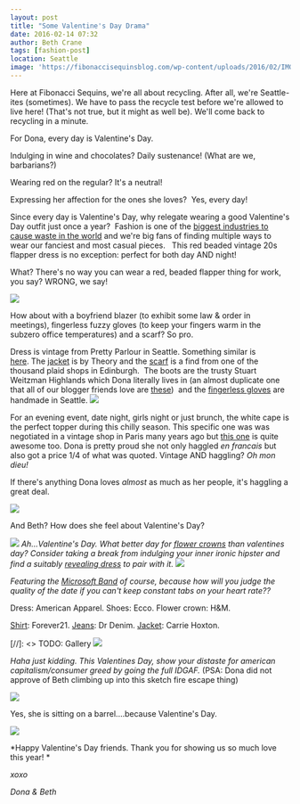 ```yaml
---
layout: post
title: "Some Valentine's Day Drama"
date: 2016-02-14 07:32
author: Beth Crane
tags: [fashion-post]
location: Seattle
image: 'https://fibonaccisequinsblog.com/wp-content/uploads/2016/02/IMG_8285.jpg'
---
```


Here at Fibonacci Sequins, we're all about recycling. After all, we're Seattle-ites (sometimes). We have to pass the recycle test before we're allowed to live here! (That's not true, but it might as well be). We'll come back to recycling in a minute.

For Dona, every day is Valentine's Day.

Indulging in wine and chocolates? Daily sustenance! (What are we, barbarians?)

Wearing red on the regular? It's a neutral!

Expressing her affection for the ones she loves?  Yes, every day!

Since every day is Valentine's Day, why relegate wearing a good Valentine's Day outfit just once a year?  Fashion is one of the [biggest industries to cause waste in the world](http://www.divinecaroline.com/life-etc/culture-causes/ready-waste-ugly-side-fast-fashion) and we're big fans of finding multiple ways to wear our fanciest and most casual pieces.   This red beaded vintage 20s flapper dress is no exception: perfect for both day AND night!

What? There's no way you can wear a red, beaded flapper thing for work, you say? WRONG, we say!

[![](https://fibonaccisequinsblog.com/wp-content/uploads/2016/02/IMG_8300-683x1024.jpg)](https://fibonaccisequinsblog.com/wp-content/uploads/2016/02/IMG_8300.jpg)

How about with a boyfriend blazer (to exhibit some law & order in meetings), fingerless fuzzy gloves (to keep your fingers warm in the subzero office temperatures) and a scarf? So pro.

Dress is vintage from Pretty Parlour in Seattle. Something similar is [here](http://amzn.to/1Px3inT). The [jacket](http://amzn.to/1VdZGbS) is by Theory and the [scarf](http://amzn.to/243Cl2H) is a find from one of the thousand plaid shops in Edinburgh.  The boots are the trusty Stuart Weitzman Highlands which Dona literally lives in (an almost duplicate one that all of our blogger friends love are [these](http://amzn.to/1VdZZDK))  and the [fingerless gloves](http://amzn.to/1VdZTf8) are handmade in Seattle. [![](https://fibonaccisequinsblog.com/wp-content/uploads/2016/02/IMG_8306-1024x683.jpg)](https://fibonaccisequinsblog.com/wp-content/uploads/2016/02/IMG_8306.jpg)

For an evening event, date night, girls night or just brunch, the white cape is the perfect topper during this chilly season. This specific one was was negotiated in a vintage shop in Paris many years ago but [this one](http://amzn.to/1Ve0uxs) is quite awesome too. Dona is pretty proud she not only haggled *en francais* but also got a price 1/4 of what was quoted. Vintage AND haggling? *Oh mon dieu!*

If there's anything Dona loves *almost* as much as her people, it's haggling a great deal.

[![](https://fibonaccisequinsblog.com/wp-content/uploads/2016/02/IMG_8293-1024x683.jpg)](https://fibonaccisequinsblog.com/wp-content/uploads/2016/02/IMG_8293.jpg)

And Beth? How does she feel about Valentine's Day?


[![](https://fibonaccisequinsblog.com/wp-content/uploads/2016/02/IMG_8104-683x1024.jpg)](https://fibonaccisequinsblog.com/wp-content/uploads/2016/02/IMG_8104.jpg)
*Ah...Valentine's Day. What better day for [flower crowns](http://amzn.to/1Px4Uhs) than valentines day? Consider taking a break from indulging your inner ironic hipster and find a suitably [revealing dress](http://amzn.to/1SOCrb7) to pair with it.*
[![](https://fibonaccisequinsblog.com/wp-content/uploads/2016/02/IMG_8107-683x1024.jpg)](https://fibonaccisequinsblog.com/wp-content/uploads/2016/02/IMG_8107.jpg)

*Featuring the [Microsoft Band](http://amzn.to/243D2sT) of course, because how will you judge the quality of the date if you can't keep constant tabs on your heart rate??*


Dress: American Apparel. Shoes: Ecco. Flower crown: H&M.

[Shirt](http://amzn.to/1Ve1phk): Forever21. [Jeans](http://amzn.to/243Dbwk): Dr Denim. [Jacket](http://amzn.to/243Dbwk): Carrie Hoxton.

[//]: <> TODO: Gallery
[![](https://fibonaccisequinsblog.com/wp-content/uploads/2016/02/IMG_8264-683x1024.jpg)](https://fibonaccisequinsblog.com/wp-content/uploads/2016/02/IMG_8264.jpg)

*Haha just kidding. This Valentines Day, show your distaste for american capitalism/consumer greed by going the full IDGAF.* (PSA: Dona did not approve of Beth climbing up into this sketch fire escape thing)

[![](https://fibonaccisequinsblog.com/wp-content/uploads/2016/02/IMG_8253-683x1024.jpg)](https://fibonaccisequinsblog.com/wp-content/uploads/2016/02/IMG_8253.jpg)

Yes, she is sitting on a barrel....because Valentine's Day.

[![](https://fibonaccisequinsblog.com/wp-content/uploads/2016/02/IMG_8312-683x1024.jpg)](https://fibonaccisequinsblog.com/wp-content/uploads/2016/02/IMG_8312.jpg)

*Happy Valentine's Day friends. Thank you for showing us so much love this year! *

*xoxo*

*Dona & Beth*
